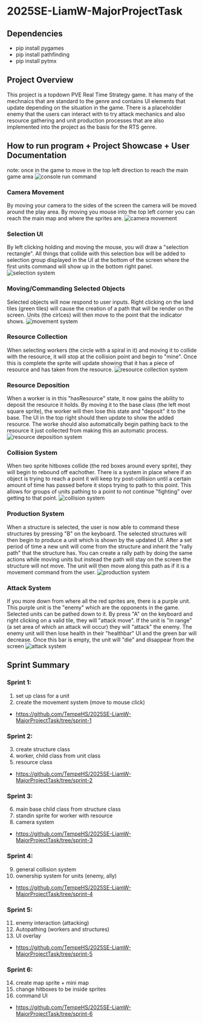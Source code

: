 # 2025SE-LiamW-MajorProjectTask

## Dependencies 
- pip install pygames
- pip install pathfinding 
- pip install pytmx


## Project Overview

This project is a topdown PVE Real Time Strategy game. It has many of the mechnaics that are standard to the genre and contains UI elements that update depending on the situation in the game. There is a placeholder enemy that the users can interact with to try attack mechanics and also resource gathering and unit production processes that are also implemented into the project as the basis for the RTS genre.

## How to run program + Project Showcase + User Documentation

note: once in the game to move in the top left direction to reach the main game area
![console run command](static/images/console%20command%20run.png)

### Camera Movement

By moving your camera to the sides of the screen the camera will be moved around the play area. By moving you mouse into the top left corner you can reach the main map and where the sprites are.
![camera movement](static/images/console%20command%20run.png)

### Selection UI

By left clicking holding and moving the mouse, you will draw a "selection rectangle". All things that collide with this selection box will be added to selection group displayed in the UI at the bottom of the screen where the first units command will show up in the bottom right panel.
![selection system](static/images/console%20command%20run.png)

### Moving/Commanding Selected Objects

Selected objects will now respond to user inputs. Right clicking on the land tiles (green tiles) will cause the creation of a path that will be render on the screen. Units (the cirlces) will then move to the point that the indicator shows.
![movement system](static/images/console%20command%20run.png)

### Resource Collection

When selecting workers (the circle with a spiral in it) and moving it to collide with the resource, it will stop at the collision point and begin to "mine". Once this is complete the sprite will update showing that it has a piece of resource and has taken from the resource. 
![resource collection system](static/images/console%20command%20run.png)

### Resource Deposition 
When a worker is in this "hasResource" state, it now gains the ability to deposit the resource it holds. By moving it to the base class (the left most square sprite), the worker will then lose this state and "deposit" it to the base. The UI in the top right should then update to show the added resource. The worke should also automatically begin pathing back to the resource it just collected from making this an automatic process.
![resource deposition system](static/images/console%20command%20run.png)

### Collision System

When two sprite hitboxes collide (the red boxes around every sprite), they will begin to rebound off eachother. There is a system in place where if an object is trying to reach a point it will keep try post-collision until a certain amount of time has passed before it stops trying to path to this point. This allows for groups of units pathing to a point to not continue "fighting" over getting to that point.
![collision system](static/images/console%20command%20run.png)

### Production System

When a structure is selected, the user is now able to command these structures by pressing "B" on the keyboard. The selected structures will then begin to produce a unit which is shown by the updated UI. After a set period of time a new unit will come from the structure and inherit the "rally path" that the structure has. You can create a rally path by doing the same actions while moving units but instead the path will stay on the screen the structure will not move. The unit will then move along this path as if it is a movement command from the user.
![production system](static/images/console%20command%20run.png)


### Attack System

If you more down from where all the red sprites are, there is a purple unit. This purple unit is the "enemy" which are the opponents in the game. Selected units can be pathed down to it. By press "A" on the keyboard and right clicking on a valid tile, they will "attack move". If the unit is "in range" (a set area of which an attack will occur) they will "attack" the enemy. The enemy unit will then lose health in their "healthbar" UI and the green bar will decrease. Once this bar is empty, the unit will "die" and disappear from the screen
![attack system](static/images/console%20command%20run.png)

## Sprint Summary

### Sprint 1: 

1. set up class for a unit
2. create the movement system (move to mouse click)

- https://github.com/TempeHS/2025SE-LiamW-MajorProjectTask/tree/sprint-1
### Sprint 2: 

3. create structure class 
4. worker, child class from unit class 
5. resource class 

- https://github.com/TempeHS/2025SE-LiamW-MajorProjectTask/tree/sprint-2
### Sprint 3: 

6. main base child class from structure class
7. standin sprite for worker with resource
8. camera system

- https://github.com/TempeHS/2025SE-LiamW-MajorProjectTask/tree/sprint-3
### Sprint 4: 

9. general collision system
10. ownership system for units (enemy, ally)

- https://github.com/TempeHS/2025SE-LiamW-MajorProjectTask/tree/sprint-4
### Sprint 5:

11. enemy interaction (attacking)
12. Autopathing (workers and structures)
13. UI overlay

- https://github.com/TempeHS/2025SE-LiamW-MajorProjectTask/tree/sprint-5
### Sprint 6:

14. create map sprite + mini map
15. change hitboxes to be inside sprites
17. command UI

- https://github.com/TempeHS/2025SE-LiamW-MajorProjectTask/tree/sprint-6